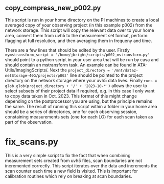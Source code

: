 ## copy_compress_new_p002.py

This script is run in your home directory on the PI machines to create a local averaged copy of your observing project (in this example p002) from the network storage. This script will copy the relevant data over to your home area, convert them from uvh5 to the measurement set format, perform flagging at full resolution, and then averaging them in frequeny and time.

There are a few lines that should be edited by the user. Firstly `mymstransform_script = '/home/jbright/scripts/p002_mstransform.py'` should point to a python script in your user area that will be run by casa and should contain an mstransform task. An example can be found in ATA-Utils/ImagingScripts/. Next the `project_directory = '/mnt/dataz-netStorage-40G/projects/p002'` line should be pointed to the project directory on the network storage where your uvh5 data lives. Finally `runs = glob.glob(project_directory + '/' + '2023-10-*')` allows the user to select subsets of their project data if required, e.g. in this case I only want to copy data taken in Oct. 2023. This format of this might change depending on the postprocessor you are using, but the principle remains the same. The result of running this script within a folder in your home area should be a series of directories, one for each observing session, constaining measurements sets (one for each LO) for each scan taken as part of the observation.

# fix_scans.py

This is a very simple script to fix the fact that when combining measurement sets created from uvh5 files, scan boundaries are not incremented correctly. This script iterates over the data and increments the scan counter each time a new field is visited. This is important for calibration routines which rely on breaking at scan boundaries. 
